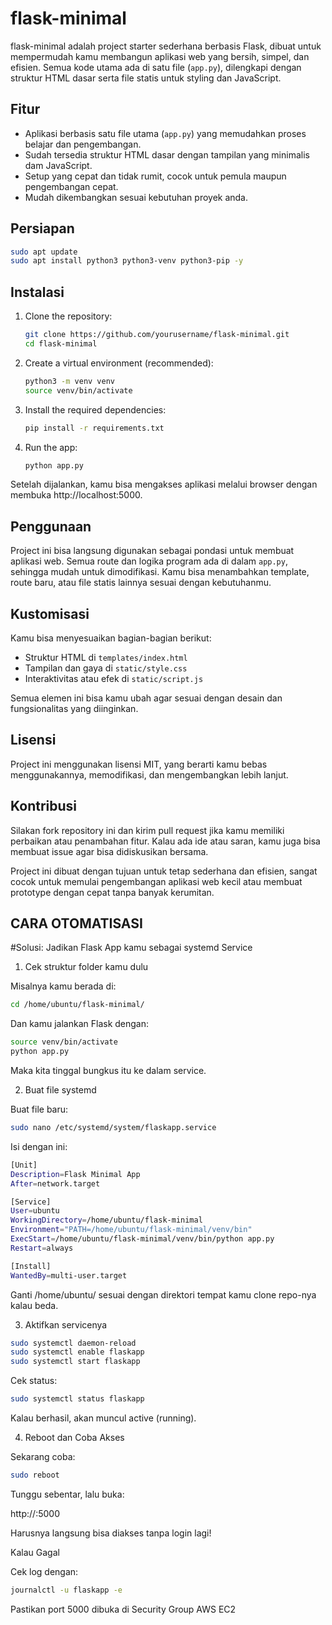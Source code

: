 # flask-minimal

flask-minimal adalah project starter sederhana berbasis Flask, dibuat untuk mempermudah kamu membangun aplikasi web yang bersih, simpel, dan efisien. Semua kode utama ada di satu file (`app.py`), dilengkapi dengan struktur HTML dasar serta file statis untuk styling dan JavaScript.


## Fitur
- Aplikasi berbasis satu file utama (`app.py`) yang memudahkan proses belajar dan pengembangan.
- Sudah tersedia struktur HTML dasar dengan tampilan yang minimalis dam JavaScript.
- Setup yang cepat dan tidak rumit, cocok untuk pemula maupun pengembangan cepat.
- Mudah dikembangkan sesuai kebutuhan proyek anda.

## Persiapan
```bash
sudo apt update
sudo apt install python3 python3-venv python3-pip -y
```

## Instalasi

1. Clone the repository:
   ```bash
   git clone https://github.com/yourusername/flask-minimal.git
   cd flask-minimal
   ```

2. Create a virtual environment (recommended):
   ```bash
   python3 -m venv venv
   source venv/bin/activate
   ```

3. Install the required dependencies:
   ```bash
   pip install -r requirements.txt
   ```

4. Run the app:
   ```bash
   python app.py
   ```

Setelah dijalankan, kamu bisa mengakses aplikasi melalui browser dengan membuka http://localhost:5000.

## Penggunaan

Project ini bisa langsung digunakan sebagai pondasi untuk membuat aplikasi web. Semua route dan logika program ada di dalam `app.py`, sehingga mudah untuk dimodifikasi. Kamu bisa menambahkan template, route baru, atau file statis lainnya sesuai dengan kebutuhanmu.

## Kustomisasi
Kamu bisa menyesuaikan bagian-bagian berikut:

 - Struktur HTML di `templates/index.html`
 - Tampilan dan gaya di `static/style.css`
 - Interaktivitas atau efek di `static/script.js`

Semua elemen ini bisa kamu ubah agar sesuai dengan desain dan fungsionalitas yang diinginkan.

## Lisensi
Project ini menggunakan lisensi MIT, yang berarti kamu bebas menggunakannya, memodifikasi, dan mengembangkan lebih lanjut.

## Kontribusi
Silakan fork repository ini dan kirim pull request jika kamu memiliki perbaikan atau penambahan fitur. Kalau ada ide atau saran, kamu juga bisa membuat issue agar bisa didiskusikan bersama.

Project ini dibuat dengan tujuan untuk tetap sederhana dan efisien, sangat cocok untuk memulai pengembangan aplikasi web kecil atau membuat prototype dengan cepat tanpa banyak kerumitan.


## CARA OTOMATISASI

#Solusi: Jadikan Flask App kamu sebagai systemd Service

1. Cek struktur folder kamu dulu

Misalnya kamu berada di:

 ```bash
cd /home/ubuntu/flask-minimal/
 ```
Dan kamu jalankan Flask dengan:

 ```bash
source venv/bin/activate
python app.py
 ```
Maka kita tinggal bungkus itu ke dalam service.

2. Buat file systemd

Buat file baru:
 ```bash
sudo nano /etc/systemd/system/flaskapp.service
 ```
Isi dengan ini:
 ```bash
[Unit]
Description=Flask Minimal App
After=network.target

[Service]
User=ubuntu
WorkingDirectory=/home/ubuntu/flask-minimal
Environment="PATH=/home/ubuntu/flask-minimal/venv/bin"
ExecStart=/home/ubuntu/flask-minimal/venv/bin/python app.py
Restart=always

[Install]
WantedBy=multi-user.target
 ```
Ganti /home/ubuntu/ sesuai dengan direktori tempat kamu clone repo-nya kalau beda.

3. Aktifkan servicenya
 ```bash
sudo systemctl daemon-reload
sudo systemctl enable flaskapp
sudo systemctl start flaskapp
 ```
Cek status:
 ```bash
sudo systemctl status flaskapp
 ```
Kalau berhasil, akan muncul active (running).

4. Reboot dan Coba Akses

Sekarang coba:
 ```bash
sudo reboot
 ```
Tunggu sebentar, lalu buka:

http://<public-ip-ec2>:5000

Harusnya langsung bisa diakses tanpa login lagi!


Kalau Gagal

Cek log dengan:
 ```bash
journalctl -u flaskapp -e
 ```
Pastikan port 5000 dibuka di Security Group AWS EC2
